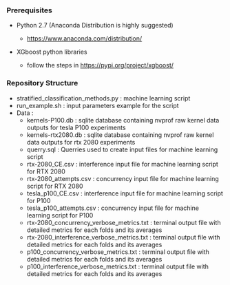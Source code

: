 ### Prerequisites

- Python 2.7 (Anaconda Distribution is highly suggested)
  - https://www.anaconda.com/distribution/

- XGboost python libraries
  - follow the steps in https://pypi.org/project/xgboost/

### Repository Structure

- stratified_classification_methods.py :  machine learning script
- run_example.sh :  input parameters example for the script
- Data : 
  - kernels-P100.db : sqlite database containing nvprof raw kernel data outputs for tesla P100 experiments
  - kernels-rtx2080.db :  sqlite database containing nvprof raw kernel data outputs for rtx 2080 experiments	
  - querry.sql :  Querries used to create input files for machine learning script
  - rtx-2080_CE.csv : interference input file for machine learning script for RTX 2080 
  - rtx-2080_attempts.csv : concurrency input file for machine learning script for RTX 2080    
  - tesla_p100_CE.csv : interference input file for machine learning script for P100
  - tesla_p100_attempts.csv : concurrency input file for machine learning script for P100
  - rtx-2080_concurrency_verbose_metrics.txt :  terminal output file with detailed metrics for each folds and its averages
  - rtx-2080_interference_verbose_metrics.txt : terminal output file with detailed metrics for each folds and its averages   
  - p100_concurrency_verbose_metrics.txt :  terminal output file with detailed metrics for each folds and its averages
  - p100_interference_verbose_metrics.txt : terminal output file with detailed metrics for each folds and its averages
